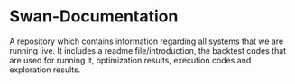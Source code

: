 # Swan-Documentation
A repository which contains information regarding all systems that we are running live.
It includes a readme file/introduction, the backtest codes that are used for running it, optimization results, execution codes and exploration results.
